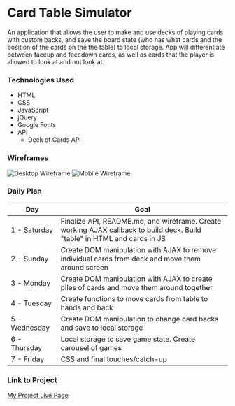 # Card Table Simulator

An application that allows the user to make and use decks of playing cards with custom backs, and save the board state (who has what cards and the position of the cards on the the table) to local storage. App will differentiate between faceup and facedown cards, as well as cards that the player is allowed to look at and not look at.

### Technologies Used

- HTML
- CSS
- JavaScript
- jQuery
- Google Fonts
- API
  - Deck of Cards API
  
### Wireframes

![Desktop Wireframe](https://imgur.com/TqHI7gi)
![Mobile Wireframe](https://imgur.com/b8ELt2w)

### Daily Plan

| Day | Goal |
|-----|------|
| 1 - Saturday | Finalize API, README.md, and wireframe. Create working AJAX callback to build deck. Build "table" in HTML and cards in JS |
| 2 - Sunday | Create DOM manipulation with AJAX to remove individual cards from deck and move them around screen |
| 3 - Monday | Create DOM manipulation with AJAX to create piles of cards and move them around together |
| 4 - Tuesday | Create functions to move cards from table to hands and back |
| 5 - Wednesday | Create DOM manipulation to change card backs and save to local storage |
| 6 - Thursday | Local storage to save game state. Create carousel of games |
| 7 - Friday | CSS and final touches/catch-up |

### Link to Project
[My Project Live Page](https://dansinensky.github.io/turmeric-project1/)
